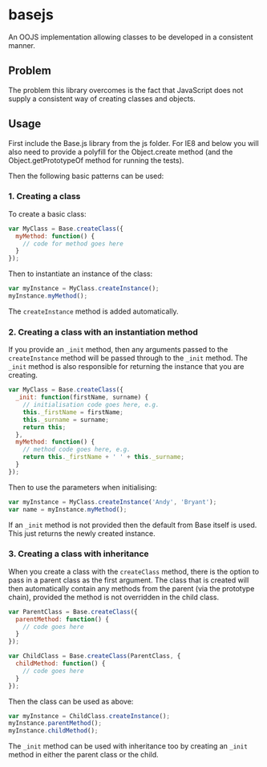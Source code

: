 # basejs

An OOJS implementation allowing classes to be developed in a consistent manner.

## Problem

The problem this library overcomes is the fact that JavaScript does not supply a consistent way of creating classes and objects.

## Usage

First include the Base.js library from the js folder. For IE8 and below you will also need to provide a polyfill for the Object.create method (and the Object.getPrototypeOf method for running the tests).

Then the following basic patterns can be used:

### 1. Creating a class

To create a basic class:

```javascript
var MyClass = Base.createClass({
  myMethod: function() {
    // code for method goes here
  }
});
```

Then to instantiate an instance of the class:

```javascript
var myInstance = MyClass.createInstance();
myInstance.myMethod();
```

The `createInstance` method is added automatically.


### 2. Creating a class with an instantiation method

If you provide an `_init` method, then any arguments passed to the `createInstance` method will be passed through
to the `_init` method. The `_init` method is also responsible for returning the instance that you are creating.

```javascript
var MyClass = Base.createClass({
  _init: function(firstName, surname) {
    // initialisation code goes here, e.g.
    this._firstName = firstName;
    this._surname = surname;
    return this;
  },
  myMethod: function() {
    // method code goes here, e.g.
    return this._firstName + ' ' + this._surname;
  }
});
```

Then to use the parameters when initialising:

```javascript
var myInstance = MyClass.createInstance('Andy', 'Bryant');
var name = myInstance.myMethod();
```

If an `_init` method is not provided then the default from Base itself is used. This just returns the newly created instance.

### 3. Creating a class with inheritance

When you create a class with the `createClass` method, there is the option to pass in a parent class as the first argument. The class that is created will then automatically contain any methods from the parent (via the prototype chain), provided the method is not overridden in the child class.

```javascript
var ParentClass = Base.createClass({
  parentMethod: function() {
    // code goes here
  }
});

var ChildClass = Base.createClass(ParentClass, {
  childMethod: function() {
    // code goes here
  }
});
```

Then the class can be used as above:

```javascript
var myInstance = ChildClass.createInstance();
myInstance.parentMethod();
myInstance.childMethod();
```

The `_init` method can be used with inheritance too by creating an `_init` method in either the parent class or the child.

